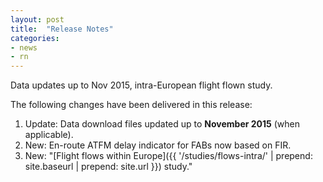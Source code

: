 ```yaml
---
layout: post
title:  "Release Notes"
categories:
- news
- rn
---
```


Data updates up to Nov 2015, intra-European flight flown study.

The following changes have been delivered in this release:

1. Update: Data download files updated up to **November 2015** (when applicable).
1. New: En-route ATFM delay indicator for FABs now based on FIR.
2. New: "[Flight flows within Europe]({{ '/studies/flows-intra/' | prepend: site.baseurl | prepend: site.url }}) study."
